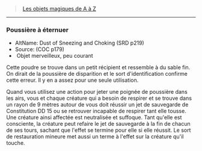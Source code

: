 ﻿> [Les objets magiques de A à Z](hd_magicitems_az_les_objets_magiques_de_a_a_z.md)

---

### Poussière à éternuer

- AltName: Dust of Sneezing and Choking (SRD p219)
- Source: (COC p179)
-  Objet merveilleux, peu courant

Cette poudre se trouve dans un petit récipient et ressemble à du sable fin. On dirait de la poussière de disparition et le sort d'identification confirme cette erreur. Il y en a assez pour une seule utilisation.

Quand vous utilisez une action pour jeter une poignée de poussière dans les airs, vous et chaque créature qui a besoin de respirer et se trouve dans un rayon de 9 mètres autour de vous doit réussir un jet de sauvegarde de Constitution DD 15 ou se retrouver incapable de respirer tant elle tousse. Une créature ainsi affectée est neutralisée et suffoque. Tant qu'elle est consciente, la créature peut refaire le jet de sauvegarde à la fin de chacun de ses tours, sachant que l'effet se termine pour elle si elle réussit. Le sort de restauration mineure met aussi un terme à l'effet sur la créature qu'il touche.

